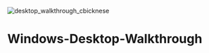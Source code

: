 ![desktop_walkthrough_cbicknese](https://user-images.githubusercontent.com/42978071/131921416-463490b2-7211-486f-b495-8e9bc04cab4f.PNG)
# Windows-Desktop-Walkthrough
